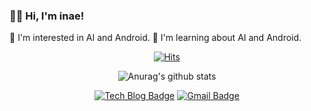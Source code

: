 ### 👩🏻 Hi, I'm inae!
📗 I'm interested in AI and Android.
📘 I'm learning about AI and Android.

<div align=center>
  
[![Hits](https://hits.seeyoufarm.com/api/count/incr/badge.svg?url=https%3A%2F%2Fgithub.com%2Fkia3415&count_bg=%2342A6FF&title_bg=%23FF4545&icon=iconify.svg&icon_color=%23FFFFFF&title=hits&edge_flat=false)](https://hits.seeyoufarm.com)
  
</div>

<div align=center>
  
![Anurag's github stats](https://github-readme-stats.vercel.app/api/?username=kia3415&show_icons=true&title_color=fff&icon_color=79ff97&text_color=9f9f9f&bg_color=151515)

</div>

<div align=center>
  
[![Tech Blog Badge](http://img.shields.io/badge/-Tech%20blog-black?style=flat-square&logo=github&link=https://kia3415.github.io/)](https://kia3415.github.io/)
[![Gmail Badge](https://img.shields.io/badge/Gmail-d14836?style=flat-square&logo=Gmail&logoColor=white&link=mailto:kia3415@gmail.com)](mailto:kia3415@gmail.com)

</div>

